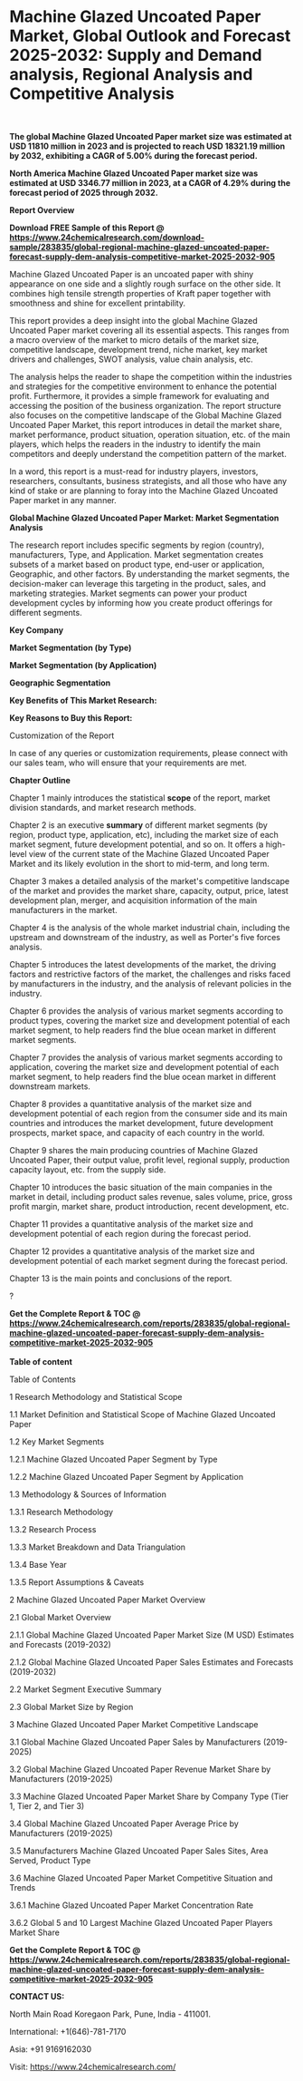 <h1>Machine Glazed Uncoated Paper Market, Global Outlook and Forecast 2025-2032: Supply and Demand analysis, Regional Analysis and Competitive Analysis</h1><br/><p><strong>The global Machine Glazed Uncoated Paper market size was estimated at USD 11810 million in 2023 and is projected to reach USD 18321.19 million by 2032, exhibiting a <strong>CAGR</strong> of 5.00% during the forecast period.</strong></p><p><strong>North America Machine Glazed Uncoated Paper market size was estimated at USD 3346.77 million in 2023, at a <strong>CAGR</strong> of 4.29% during the forecast period of 2025 through 2032.</strong></p><p><strong>Report Overview</strong></p><div><b>Download FREE Sample of this Report @ <a href="https://www.24chemicalresearch.com/download-sample/283835/global-regional-machine-glazed-uncoated-paper-forecast-supply-dem-analysis-competitive-market-2025-2032-905">https://www.24chemicalresearch.com/download-sample/283835/global-regional-machine-glazed-uncoated-paper-forecast-supply-dem-analysis-competitive-market-2025-2032-905</a></b></div><p>Machine Glazed Uncoated Paper is an uncoated paper with shiny appearance on one side and a slightly rough surface on the other side. It combines high tensile strength properties of Kraft paper together with smoothness and shine for excellent printability.</p><p>This report provides a deep insight into the global Machine Glazed Uncoated Paper market covering all its essential aspects. This ranges from a macro overview of the market to micro details of the market size, competitive landscape, development trend, niche market, key market drivers and challenges, SWOT analysis, value chain analysis, etc.</p><p>The analysis helps the reader to shape the competition within the industries and strategies for the competitive environment to enhance the potential profit. Furthermore, it provides a simple framework for evaluating and accessing the position of the business organization. The report structure also focuses on the competitive landscape of the Global Machine Glazed Uncoated Paper Market, this report introduces in detail the market share, market performance, product situation, operation situation, etc. of the main players, which helps the readers in the industry to identify the main competitors and deeply understand the competition pattern of the market.</p><p>In a word, this report is a must-read for industry players, investors, researchers, consultants, business strategists, and all those who have any kind of stake or are planning to foray into the Machine Glazed Uncoated Paper market in any manner.</p><p><strong>Global Machine Glazed Uncoated Paper Market: Market Segmentation Analysis</strong></p><p>The research report includes specific segments by region (country), manufacturers, Type, and Application. Market segmentation creates subsets of a market based on product type, end-user or application, Geographic, and other factors. By understanding the market segments, the decision-maker can leverage this targeting in the product, sales, and marketing strategies. Market segments can power your product development cycles by informing how you create product offerings for different segments.</p><p><strong>Key Company</strong></p><p><strong>Market Segmentation (by Type)</strong></p><p><strong>Market Segmentation (<strong>by Application</strong>)</strong></p><p><strong>Geographic Segmentation</strong></p><p><strong>Key Benefits of This Market Research:</strong></p><p><strong>Key <strong>Reasons to Buy</strong> this Report:</strong></p><p>Customization of the Report</p><p>In case of any queries or customization requirements, please connect with our sales team, who will ensure that your requirements are met.</p><p><strong>Chapter Outline</strong></p><p>Chapter 1 mainly introduces the statistical <strong>scope</strong> of the report, market division standards, and market research methods.</p><p>Chapter 2 is an executive <strong>summary</strong> of different market segments (by region, product type, application, etc), including the market size of each market segment, future development potential, and so on. It offers a high-level view of the current state of the Machine Glazed Uncoated Paper Market and its likely evolution in the short to mid-term, and long term.</p><p>Chapter 3 makes a detailed analysis of the market's competitive landscape of the market and provides the market share, capacity, output, price, latest development plan, merger, and acquisition information of the main manufacturers in the market.</p><p>Chapter 4 is the analysis of the whole market industrial chain, including the upstream and downstream of the industry, as well as Porter's five forces analysis.</p><p>Chapter 5 introduces the latest developments of the market, the driving factors and restrictive factors of the market, the challenges and risks faced by manufacturers in the industry, and the analysis of relevant policies in the industry.</p><p>Chapter 6 provides the analysis of various market segments according to product types, covering the market size and development potential of each market segment, to help readers find the blue ocean market in different market segments.</p><p>Chapter 7 provides the analysis of various market segments according to application, covering the market size and development potential of each market segment, to help readers find the blue ocean market in different downstream markets.</p><p>Chapter 8 provides a quantitative analysis of the market size and development potential of each region from the consumer side and its main countries and introduces the market development, future development prospects, market space, and capacity of each country in the world.</p><p>Chapter 9 shares the main producing countries of Machine Glazed Uncoated Paper, their output value, profit level, regional supply, production capacity layout, etc. from the supply side.</p><p>Chapter 10 introduces the basic situation of the main companies in the market in detail, including product sales revenue, sales volume, price, gross profit margin, market share, product introduction, recent development, etc.</p><p>Chapter 11 provides a quantitative analysis of the market size and development potential of each region during the forecast period.</p><p>Chapter 12 provides a quantitative analysis of the market size and development potential of each market segment during the forecast period.</p><p>Chapter 13 is the main points and conclusions of the report.</p><p>? </p><div><b>Get the Complete Report & TOC @ <a href="https://www.24chemicalresearch.com/reports/283835/global-regional-machine-glazed-uncoated-paper-forecast-supply-dem-analysis-competitive-market-2025-2032-905">https://www.24chemicalresearch.com/reports/283835/global-regional-machine-glazed-uncoated-paper-forecast-supply-dem-analysis-competitive-market-2025-2032-905</a></b></div><br><b>Table of content</b><p>Table of Contents<br />
 
 1 Research Methodology and Statistical Scope<br />
 
 1.1 Market Definition and Statistical Scope of Machine Glazed Uncoated Paper<br />
 
 1.2 Key Market Segments<br />
 
 1.2.1 Machine Glazed Uncoated Paper Segment by Type<br />
 
 1.2.2 Machine Glazed Uncoated Paper Segment by Application<br />
 
 1.3 Methodology & Sources of Information<br />
 
 1.3.1 Research Methodology<br />
 
 1.3.2 Research Process<br />
 
 1.3.3 Market Breakdown and Data Triangulation<br />
 
 1.3.4 Base Year<br />
 
 1.3.5 Report Assumptions & Caveats<br />
 
 2 Machine Glazed Uncoated Paper Market Overview<br />
 
 2.1 Global Market Overview<br />
 
 2.1.1 Global Machine Glazed Uncoated Paper Market Size (M USD) Estimates and Forecasts (2019-2032)<br />
 
 2.1.2 Global Machine Glazed Uncoated Paper Sales Estimates and Forecasts (2019-2032)<br />
 
 2.2 Market Segment Executive Summary<br />
 
 2.3 Global Market Size by Region<br />
 
 3 Machine Glazed Uncoated Paper Market Competitive Landscape<br />
 
 3.1 Global Machine Glazed Uncoated Paper Sales by Manufacturers (2019-2025)<br />
 
 3.2 Global Machine Glazed Uncoated Paper Revenue Market Share by Manufacturers (2019-2025)<br />
 
 3.3 Machine Glazed Uncoated Paper Market Share by Company Type (Tier 1, Tier 2, and Tier 3)<br />
 
 3.4 Global Machine Glazed Uncoated Paper Average Price by Manufacturers (2019-2025)<br />
 
 3.5 Manufacturers Machine Glazed Uncoated Paper Sales Sites, Area Served, Product Type<br />
 
 3.6 Machine Glazed Uncoated Paper Market Competitive Situation and Trends<br />
 
 3.6.1 Machine Glazed Uncoated Paper Market Concentration Rate<br />
 
 3.6.2 Global 5 and 10 Largest Machine Glazed Uncoated Paper Players Market Share <br><div><b>Get the Complete Report & TOC @ <a href="https://www.24chemicalresearch.com/reports/283835/global-regional-machine-glazed-uncoated-paper-forecast-supply-dem-analysis-competitive-market-2025-2032-905">https://www.24chemicalresearch.com/reports/283835/global-regional-machine-glazed-uncoated-paper-forecast-supply-dem-analysis-competitive-market-2025-2032-905</a></b></div></p>
 
 <b>CONTACT US:</b><br>
 
 North Main Road Koregaon Park, Pune, India - 411001.<br/>
 
 International: +1(646)-781-7170<br/>
 
 Asia: +91 9169162030<br/>
 
 Visit: <a href="https://www.24chemicalresearch.com/">https://www.24chemicalresearch.com/</a>
 
 <br>